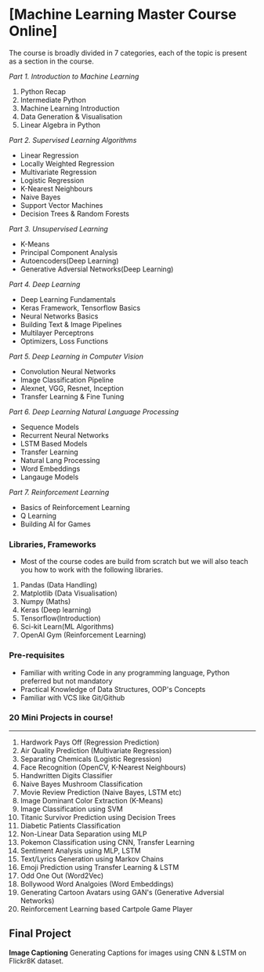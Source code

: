 

# [Machine Learning Master Course Online]

The course is broadly divided in 7 categories, each of the topic is present as a section in the course.

*Part 1. Introduction to Machine Learning*
1. Python Recap
2. Intermediate Python
3. Machine Learning Introduction
4. Data Generation & Visualisation
5. Linear Algebra in Python

*Part 2. Supervised Learning Algorithms*
- Linear Regression
- Locally Weighted Regression
- Multivariate Regression
- Logistic Regression
- K-Nearest Neighbours
- Naive Bayes
- Support Vector Machines
- Decision Trees & Random Forests

*Part 3. Unsupervised Learning*
- K-Means
- Principal Component Analysis
- Autoencoders(Deep Learning)
- Generative Adversial Networks(Deep Learning)

*Part 4. Deep Learning*
- Deep Learning Fundamentals
- Keras Framework, Tensorflow Basics
- Neural Networks Basics
- Building Text & Image Pipelines
- Multilayer Perceptrons
- Optimizers, Loss Functions

*Part 5. Deep Learning in Computer Vision*
- Convolution Neural Networks
- Image Classification Pipeline
- Alexnet, VGG, Resnet, Inception
- Transfer Learning & Fine Tuning

*Part 6. Deep Learning Natural Language Processing*
- Sequence Models
- Recurrent Neural Networks
- LSTM Based Models
- Transfer Learning
- Natural Lang Processing
- Word Embeddings
- Langauge Models

*Part 7. Reinforcement Learning*
- Basics of Reinforcement Learning
- Q Learning
- Building AI for Games

### Libraries, Frameworks
- Most of the course codes are build from scratch but we will also teach you how to work with
the following libraries.
1. Pandas (Data Handling)
2. Matplotlib (Data Visualisation)
3. Numpy (Maths)
4. Keras (Deep learning)
5. Tensorflow(Introduction)
6. Sci-kit Learn(ML Algorithms)
6. OpenAI Gym (Reinforcement Learning)

### Pre-requisites
- Familiar with writing Code in any programming language, Python preferred but not mandatory
- Practical Knowledge of Data Structures, OOP's Concepts
- Familiar with VCS like Git/Github


### 20 Mini Projects in course!
-------------------------------
1. Hardwork Pays Off (Regression Prediction)
2. Air Quality Prediction (Multivariate Regression)
3. Separating Chemicals (Logistic Regression)
4. Face Recognition (OpenCV, K-Nearest Neighbours)
5. Handwritten Digits Classifier
6. Naive Bayes Mushroom Classification
7. Movie Review Prediction (Naive Bayes, LSTM etc)
8. Image Dominant Color Extraction (K-Means)
9. Image Classification using SVM
10. Titanic Survivor Prediction using Decision Trees
11. Diabetic Patients Classification
12. Non-Linear Data Separation using MLP
13. Pokemon Classification using CNN, Transfer Learning
14. Sentiment Analysis using MLP, LSTM
15. Text/Lyrics Generation using Markov Chains
16. Emoji Prediction using Transfer Learning & LSTM
17. Odd One Out (Word2Vec)
18. Bollywood Word Analgoies (Word Embeddings)
19. Generating Cartoon Avatars using GAN's (Generative Adversial Networks)
20. Reinforcement Learning based Cartpole Game Player


Final Project
----------------
**Image Captioning**
Generating Captions for images using CNN & LSTM on Flickr8K dataset.
